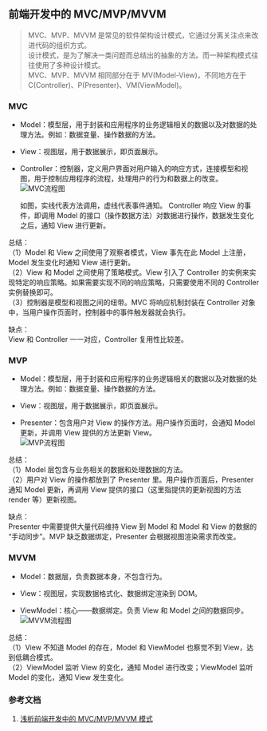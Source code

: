 ## 前端开发中的 MVC/MVP/MVVM

> MVC、MVP、MVVM 是常见的软件架构设计模式，它通过分离关注点来改进代码的组织方式。<br/>
> 设计模式，是为了解决一类问题而总结出的抽象的方法。而一种架构模式往往使用了多种设计模式。<br/>
> MVC、MVP、MVVM 相同部分在于 MV(Model-View)，不同地方在于 C(Controller)、P(Presenter)、VM(ViewModel)。

### MVC

- Model：模型层，用于封装和应用程序的业务逻辑相关的数据以及对数据的处理方法。例如：数据变量、操作数据的方法。

- View：视图层，用于数据展示，即页面展示。

- Controller：控制器，定义用户界面对用户输入的响应方式，连接模型和视图，用于控制应用程序的流程，处理用户的行为和数据上的改变。<br/>
  ![MVC流程图](https://lc-gold-cdn.xitu.io/9da7ababda36b88a5dd7.png?imageView2/0/w/1280/h/960/format/webp/ignore-error/1)

  如图，实线代表方法调用，虚线代表事件通知。
  Controller 响应 View 的事件，即调用 Model 的接口（操作数据方法）对数据进行操作，数据发生变化之后，通知 View 进行更新。

总结：<br/>
（1）Model 和 View 之间使用了观察者模式，View 事先在此 Model 上注册，Model 发生变化时通知 View 进行更新。<br/>
（2）View 和 Model 之间使用了策略模式。View 引入了 Controller 的实例来实现特定的响应策略。如果需要实现不同的响应策略，只需要使用不同的 Controller 实例替换即可。<br/>
（3）控制器是模型和视图之间的纽带。MVC 将响应机制封装在 Controller 对象中，当用户操作页面时，控制器中的事件触发器就会执行。

缺点：<br/>
View 和 Controller 一一对应，Controller 复用性比较差。

### MVP

- Model：模型层，用于封装和应用程序的业务逻辑相关的数据以及对数据的处理方法。例如：数据变量、操作数据的方法。

- View：视图层，用于数据展示，即页面展示。

- Presenter：包含用户对 View 的操作方法。用户操作页面时，会通知 Model 更新，并调用 View 提供的方法更新 View。<br/>
  ![MVP流程图](https://lc-gold-cdn.xitu.io/7e6efa438bda9cb0073d.png?imageView2/0/w/1280/h/960/format/webp/ignore-error/1)

总结：<br/>
（1）Model 层包含与业务相关的数据和处理数据的方法。<br/>
（2）用户对 View 的操作都放到了 Presenter 里。用户操作页面后，Presenter 通知 Model 更新，再调用 View 提供的接口（这里指提供的更新视图的方法 render 等）更新视图。<br/>

缺点：<br/>
Presenter 中需要提供大量代码维持 View 到 Model 和 Model 和 View 的数据的 “手动同步”。MVP 缺乏数据绑定，Presenter 会根据视图渲染需求而改变。

### MVVM

- Model：数据层，负责数据本身，不包含行为。

- View：视图层，实现数据格式化、数据绑定渲染到 DOM。

- ViewModel：核心——数据绑定。负责 View 和 Model 之间的数据同步。<br/>
  ![MVVM流程图](https://lc-gold-cdn.xitu.io/1fba28fee8c9c5eeb021.png?imageView2/0/w/1280/h/960/format/webp/ignore-error/1)

总结：<br/>
（1）View 不知道 Model 的存在，Model 和 ViewModel 也察觉不到 View，达到低耦合模式。<br/>
（2）ViewModel 监听 View 的变化，通知 Model 进行改变；ViewModel 监听 Model 的变化，通知 View 发生变化。<br/>

### 参考文档

1. [浅析前端开发中的 MVC/MVP/MVVM 模式](https://juejin.im/post/593021272f301e0058273468#heading-4)
